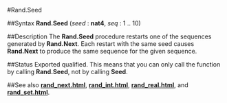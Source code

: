 
#Rand.Seed

##Syntax
**Rand.Seed** (_seed_ : **nat4**, _seq_ : 1 .. 10)



##Description
The **Rand.Seed** procedure restarts one of the sequences generated by **Rand.Next**. Each restart with the same seed causes **Rand.Next** to produce the same sequence for the given sequence.



##Status
Exported qualified.
This means that you can only call the function by calling **Rand.Seed**, not by calling **Seed**.



##See also
**[rand_next.html](Rand.Next)**, **[rand_int.html](Rand.Int)**, **[rand_real.html](Rand.Real)**, and **[rand_set.html](Rand.Set)**.


